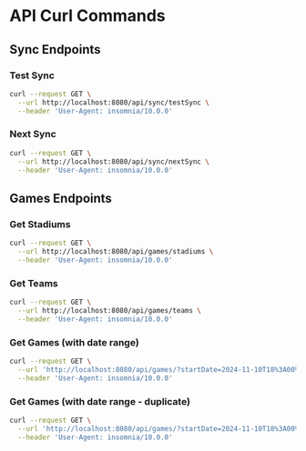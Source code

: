 # API Curl Commands

## Sync Endpoints

### Test Sync

```bash
curl --request GET \
  --url http://localhost:8080/api/sync/testSync \
  --header 'User-Agent: insomnia/10.0.0'
```

### Next Sync

```bash
curl --request GET \
  --url http://localhost:8080/api/sync/nextSync \
  --header 'User-Agent: insomnia/10.0.0'
```

## Games Endpoints

### Get Stadiums

```bash
curl --request GET \
  --url http://localhost:8080/api/games/stadiums \
  --header 'User-Agent: insomnia/10.0.0'
```

### Get Teams

```bash
curl --request GET \
  --url http://localhost:8080/api/games/teams \
  --header 'User-Agent: insomnia/10.0.0'
```

### Get Games (with date range)

```bash
curl --request GET \
  --url 'http://localhost:8080/api/games/?startDate=2024-11-10T18%3A00%3A00.000Z&endDate=2024-11-25T01%3A25%3A00.000Z' \
  --header 'User-Agent: insomnia/10.0.0'
```

### Get Games (with date range - duplicate)

```bash
curl --request GET \
  --url 'http://localhost:8080/api/games/?startDate=2024-11-10T18%3A00%3A00.000Z&endDate=2024-11-25T01%3A25%3A00.000Z' \
  --header 'User-Agent: insomnia/10.0.0'
```
